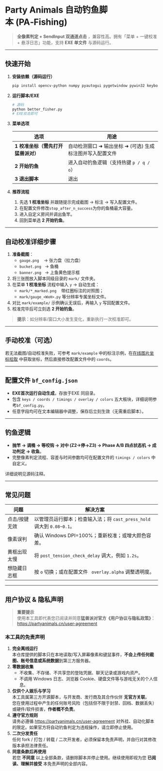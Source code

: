 # Party Animals 自动钓鱼脚本 (PA‑Fishing)

> **全像素判定 + SendInput 双通道点击** ，兼容性高。拥有「菜单 + 一键校准 + 悬浮日志」功能，支持 **EXE 单文件** 与源码运行。

---

## 快速开始

1. **安装依赖（源码运行）**

   ```bash
   pip install opencv-python numpy pyautogui pygetwindow pywin32 keyboard pillow mss
   ```

2. **运行脚本/EXE**

   ```bash
   # 源码
   python better_fisher.py
   # EXE双击即可
   ```

3. **菜单选项**

   | 选项                   | 用途                                |
   | -------------------- | --------------------------------- |
   | **1 校准坐标（需先打开猛兽派对）** | 自动检测窗口 ➜ 输出坐标 ➜ (可选) 生成标注图并写入配置文件 |
   | **2 开始钓鱼**           | 进入自动钓鱼逻辑（支持热键 `p / q / o`）        |
   | **3 退出脚本**           | 退出                                |

4. **推荐流程**

   1. 先选 **1 校准坐标** 并跟随提示完成截图 → 标注 → 写入配置文件。
   2. 在配置文件修改`stop_after_n_success`为你的鱼桶最大容量。
   3. 进入自定义房间并调出鱼竿。
   4. 回到菜单选 **2 开始钓鱼**。

---

## 自动校准详细步骤

1. **准备截图**：
   - `gauge.png`    → 张力盘（拉力盘）
   - `bucket.png`   → 鱼桶
   - `banner.png`   → 上鱼黄色提示框
2. 将三张图放入脚本同级目录的 `mark/` 文件夹。
3. 在菜单 **1 校准坐标** 流程中输入 `y` → 自动生成：
   - `mark/*_marked.png`    带红圈标注的对照图；
   - `mark/gauge_<WxH>.py` 等分辨率专属坐标文件。
4. 对比 `mark/example/` 示例确认无误后，再输入 `y` 写回配置文件。
5. 校准完毕后可立刻选 **2 开始钓鱼**。

> **提示**：如分辨率/窗口大小发生变化，重新执行一次校准即可。

---

## 手动校准（可选）

若无法截图/自动校准失败，可参考 `mark/example` 中的标注示例，在[在线图片坐标拾取]([https://www.lddgo.net/image/coordinate-pick](https://www.lddgo.net/image/coordinate-pick)) 中获取坐标，然后直接修改配置文件中的 `coords`。

---

## 配置文件 `bf_config.json`

- **EXE首次运行自动生成**，存放于EXE 同目录。
- 包含 `keys / coords / timings / overlay / colors` 五大板块，详细说明参考`bf_config.py`。
- 任意字段均可在文本编辑器中调整，保存后立刻生效（无需重启脚本）。

---

## 钓鱼逻辑

- **抛竿 → 调桶 → 等咬钩 → 对中 (Z2→停→Z3) → Phase A/B 四点状态机 → 成功判定 → 收鱼**。
- 完整像素判定流程、容差与时间参数均可在配置文件的 `timings / colors` 中自定义。

详细说明见源码注释。

---

## 常见问题

| 问题      | 解决方案                                               |
| ------- | -------------------------------------------------- |
| 点击/按键无效 | 以管理员运行脚本；检查输入法；将 `cast_press_hold` 调大到 `0.08~0.1`。 |
| 像素误判    | 确认 Windows DPI=100%；重新校准；或增大颜色容差。                  |
| 黄框出现太慢  | 将 `post_tension_check_delay` 调大，例如 `1.2s`。         |
| 想隐藏日志框  | 按 `o` 切换；或在配置文件 ` overlay.alpha` 调整透明度。            |

---

## 用户协议 & 隐私声明

> **重要提示**  
> 使用本工具即代表您已阅读并同意**猛兽派对官方《用户协议与隐私政策》**：  
> <https://partyanimals.cn/user-agreement>

### 本工具的免责声明

1. **完全离线运行**  
   本仓库提供的脚本只在本地读取/写入屏幕像素和键鼠事件，**不会上传任何截图、账号信息或系统数据**到第三方服务器。  
2. **零数据收集**  
   - 不收集、不存储、不共享您的登陆凭据、聊天记录或游戏内资产。  
   - 不调用 Windows 日志、浏览器 Cookie、硬盘文件等与游戏无关的个人信息。  
3. **仅供个人娱乐与学习**  
   本工具属第三方开源脚本，与开发商、发行商及其合作伙伴 **无官方关联**。  
   您在使用过程中产生的任何账号风险（包括但不限于封禁、回档、数据丢失）或硬件/软件损害，**作者概不负责**。  
4. **遵守官方规则**  
   请务必遵循 <https://partyanimals.cn/user-agreement> 对外挂、自动化脚本的限定。如果官方将自动钓鱼判定为违规操作，请立即停止使用。  
5. **二次分发责任**  
   任何 fork / 打包 / 转载 / 二次开发者，必须保留本免责声明，并自行对其修改版本承担法律责任。  
6. **同意条款后再使用**  
   若您 **不同意** 以上全部条款，请删除脚本并停止使用。继续使用即视为您 **已阅读、理解并接受** 本免责声明的全部内容。
